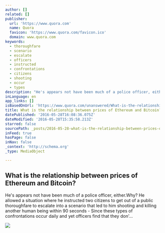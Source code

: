 ```yaml
---
author: []
related: []
publisher:
  url: 'https://www.quora.com'
  name: Quora
  favicon: 'https://www.quora.com/favicon.ico'
  domain: www.quora.com
keywords:
  - thoroughfare
  - scenario
  - escalate
  - officers
  - instructed
  - confrontations
  - citizens
  - shooting
  - occur
  - types
description: "He's appears not have been much of a police officer, either.Why? He allowed a situation where he instructed two citizens to get out of a public thoroughfare to escalate into a scenario that led to him shooting and killing another human being within 90 seconds - Since these types of confrontations occur daily and yet officers find that they don'..."
inLanguage: en
app_links: []
isBasedOnUrl: 'https://www.quora.com/unanswered/What-is-the-relationship-between-prices-of-Ethereum-and-Bitcoin'
title: What is the relationship between prices of Ethereum and Bitcoin?
datePublished: '2016-05-28T16:08:36.075Z'
dateModified: '2016-05-28T15:35:58.213Z'
starred: false
sourcePath: _posts/2016-05-28-what-is-the-relationship-between-prices-of-ethereum-and-bitc.md
inFeed: true
hasPage: false
inNav: false
_context: 'http://schema.org'
_type: MediaObject

---
```

<article style=""><h1>What is the relationship between prices of Ethereum and Bitcoin?</h1><p>He's appears not have been much of a police officer, either.Why? He allowed a situation where he instructed two citizens to get out of a public thoroughfare to escalate into a scenario that led to him shooting and killing another human being within 90 seconds - Since these types of confrontations occur daily and yet officers find that they don'...</p><img src="https://qsf.is.quoracdn.net/-images.new_grid.fb_share_default.pnge6dde9cfa6e03c43.png" /></article>
